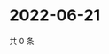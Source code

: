 # 2022-06-21

共 0 条

<!-- BEGIN WEIBO -->
<!-- 最后更新时间 Tue Jun 21 2022 00:26:06 GMT+0800 (China Standard Time) -->

<!-- END WEIBO -->
